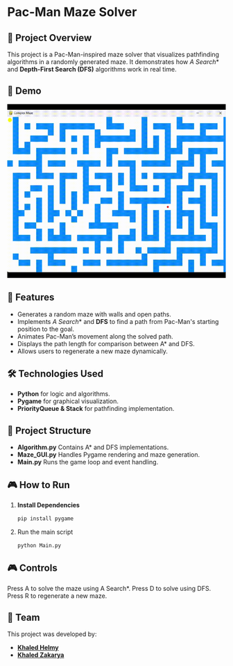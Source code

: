 # Pac-Man Maze Solver

## 🎯 Project Overview
This project is a Pac-Man-inspired maze solver that visualizes pathfinding algorithms in a randomly generated maze. It demonstrates how **A* Search** and **Depth-First Search (DFS)** algorithms work in real time.

## 🎥 Demo  
<p align="center">
  <img src="https://github.com/khalledhelmy/Pacman-Maze-Solver/blob/main/Demo/Pacman%20Maze%20Solver.gif" width="600" height="400">
</p>

## 🚀 Features
- Generates a random maze with walls and open paths.
- Implements **A* Search** and **DFS** to find a path from Pac-Man's starting position to the goal.
- Animates Pac-Man’s movement along the solved path.
- Displays the path length for comparison between A* and DFS.
- Allows users to regenerate a new maze dynamically.

## 🛠️ Technologies Used
- **Python** for logic and algorithms.
- **Pygame** for graphical visualization.
- **PriorityQueue & Stack** for pathfinding implementation.

## 📂 Project Structure
- **Algorithm.py**  Contains A* and DFS implementations.
- **Maze_GUI.py** Handles Pygame rendering and maze generation.
- **Main.py** Runs the game loop and event handling.

## 🎮 How to Run
1. **Install Dependencies**
   ```bash
   pip install pygame
2. Run the main script
   ```bash
   python Main.py
## 🎮 Controls
Press A to solve the maze using A Search*.
Press D to solve using DFS.
Press R to regenerate a new maze.

## 👥 Team
This project was developed by:  
- **[Khaled Helmy](https://github.com/khalledhelmy)**  
- **[Khaled Zakarya](https://github.com/khaledzakarya)**  

